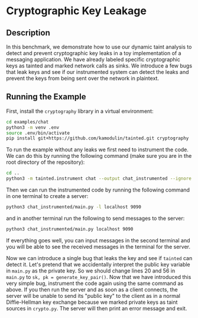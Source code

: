 # Cryptographic Key Leakage

## Description

In this benchmark, we demonstrate how to use our dynamic taint analysis to detect and prevent cryptographic key leaks in a toy implementation of a messaging application. We have already labeled specific cryptographic keys as tainted and marked network calls as sinks. We introduce a few bugs that leak keys and see if our instrumented system can detect the leaks and prevent the keys from being sent over the network in plaintext.

## Running the Example

First, install the `cryptography` library in a virtual environment:

```bash
cd examples/chat
python3 -m venv .env
source .env/bin/activate
pip install git+https://github.com/kamodulin/tainted.git cryptography
```

To run the example without any leaks we first need to instrument the code. We can do this by running the following command (make sure you are in the root directory of the repository):

```bash
cd ..
python3 -m tainted.instrument chat --output chat_instrumented --ignore .env
```

Then we can run the instrumented code by running the following command in one terminal to create a server:

```bash
python3 chat_instrumented/main.py -l localhost 9090
```

and in another terminal run the following to send messages to the server:

```bash
python3 chat_instrumented/main.py localhost 9090
```

If everything goes well, you can input messages in the second terminal and you will be able to see the received messages in the terminal for the server.

Now we can introduce a single bug that leaks the key and see if `tainted` can detect it. Let's pretend that we accidentally interpret the public key variable in `main.py` as the private key. So we should change lines 20 and 56 in `main.py` to `sk, pk = generate_key_pair()`. Now that we have introduced this very simple bug, instrument the code again using the same command as above. If you then run the server and as soon as a client connects, the server will be unable to send its "public key" to the client as in a normal Diffie-Hellman key exchange because we marked private keys as taint sources in `crypto.py`. The server will then print an error message and exit.
